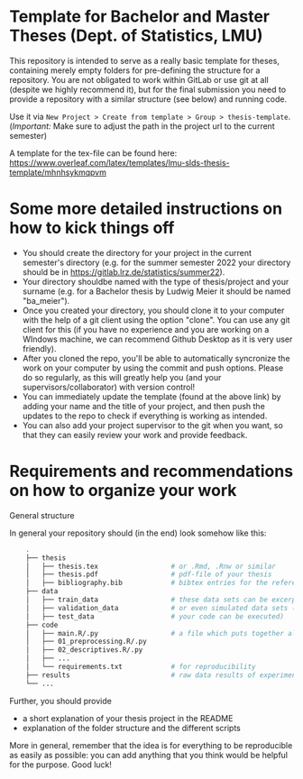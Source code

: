 # Template for Bachelor and Master Theses (Dept. of Statistics, LMU)

This repository is intended to serve as a really basic template for theses, containing merely empty folders for pre-defining the structure for a repository. You are not obligated to work within GitLab or use git at all (despite we highly recommend it), but for the final submission you need to provide a repository with a similar structure (see below) and running code.  
 
Use it via `New Project > Create from template > Group > thesis-template`.  
(_Important:_ Make sure to adjust the path in the project url to the current semester)

A template for the tex-file can be found here: https://www.overleaf.com/latex/templates/lmu-slds-thesis-template/mhnhsykmqpvm

# Some more detailed instructions on how to kick things off

- You should create the directory for your project in the current semester's directory (e.g. for the summer semester 2022 your directory should be in https://gitlab.lrz.de/statistics/summer22). 
- Your directory shouldbe named with the type of thesis/project and your surname (e.g. for a Bachelor thesis by Ludwig Meier it should be named "ba_meier").
- Once you created your directory, you should clone it to your computer with the help of a git client using the option "clone". You can use any git client for this (if you have no experience and you are working on a WIndows machine, we can recommend Github Desktop as it is very user friendly).
- After you cloned the repo, you'll be able to automatically syncronize the work on your computer by using the commit and push options. Please do so regularly, as this will greatly help you (and your supervisors/collaborator) with version control!
- You can immediately update the template (found at the above link) by adding your name and the title of your project, and then push the updates to the repo to check if everything is working as intended.
- You can also add your project supervisor to the git when you want, so that they can easily review your work and provide feedback.


# Requirements and recommendations on how to organize your work

General structure

In general your repository should (in the end) look somehow like this:

```bash
    .
    ├── thesis
    │   ├── thesis.tex                  # or .Rmd, .Rnw or similar 
    │   ├── thesis.pdf                  # pdf-file of your thesis
    │   ├── bibliography.bib            # bibtex entries for the references
    ├── data
    │   ├── train_data                  # these data sets can be excerpts from the original data
    │   ├── validation_data             # or even simulated data sets (simply provide them so that
    │   ├── test_data                   # your code can be executed)
    ├── code
    │   ├── main.R/.py                  # a file which puts together all the pieces
    │   ├── 01_preprocessing.R/.py            
    │   ├── 02_descriptives.R/.py              
    │   ├── ...            
    │   └── requirements.txt            # for reproducibility
    ├── results                         # raw data results of experiments
    └── ...
``` 

Further, you should provide

- a short explanation of your thesis project in the README
- explanation of the folder structure and the different scripts

More in general, remember that the idea is for everything to be reproducible as easily as possible: you can add anything that you think would be helpful for the purpose. Good luck!
